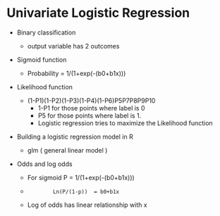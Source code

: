 # Univariate Logistic Regression

  - Binary classification
    - output variable has 2 outcomes

  - Sigmoid function
    - Probability = 1/(1+exp(-(b0+b1x)))

  - Likelihood function
    - (1-P1)(1-P2)(1-P3)(1-P4)(1-P6)P5P7P8P9P10
      - 1-P1 for those points where label is 0
      - P5 for those points where label is 1.
      - Logistic regression tries to maximize the Likelihood function

  - Building a logistic regression model in R
    - glm ( general linear model )

  - Odds and log odds
    - For sigmoid P = 1/(1+exp(-(b0+b1x)))
    -             Ln(P/(1-p))  = b0+b1x
    - Log of odds has linear relationship with x
